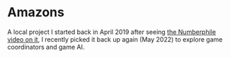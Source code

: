 # Amazons

A local project I started back in April 2019 after seeing [the Numberphile video on it](https://www.youtube.com/watch?v=kjSOSeRZVNg), I recently picked it back up again (May 2022) to explore game coordinators and game AI.
